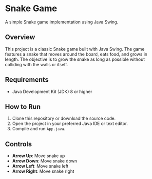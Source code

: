 # Snake Game

A simple Snake game implementation using Java Swing.

## Overview

This project is a classic Snake game built with Java Swing. The game features a snake that moves around the board, eats food, and grows in length. The objective is to grow the snake as long as possible without colliding with the walls or itself.

## Requirements

- Java Development Kit (JDK) 8 or higher

## How to Run

1. Clone this repository or download the source code.
2. Open the project in your preferred Java IDE or text editor.
3. Compile and run `App.java`.

## Controls

- **Arrow Up**: Move snake up
- **Arrow Down**: Move snake down
- **Arrow Left**: Move snake left
- **Arrow Right**: Move snake right

